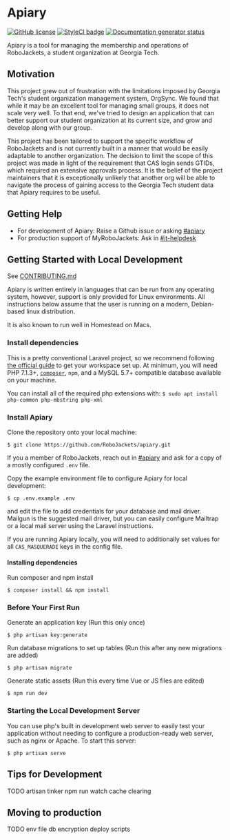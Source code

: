 Apiary
=======

[![GitHub license](https://img.shields.io/github/license/robojackets/apiary.svg?style=flat-square)](https://raw.githubusercontent.com/robojackets/apiary/master/LICENSE) [![StyleCI badge](https://styleci.io/repos/92999743/shield)](https://styleci.io/repos/92999743) [![Documentation generator status](https://img.shields.io/circleci/project/github/RoboJackets/apiary.svg?style=flat-square)](https://circleci.com/gh/RoboJackets/apiary)

Apiary is a tool for managing the membership and operations of RoboJackets, a student organization at Georgia Tech.

## Motivation

This project grew out of frustration with the limitations imposed by Georgia Tech's student organization management system, OrgSync. We found that while it may be an excellent tool for managing small groups, it does not scale very well. To that end, we've tried to design an application that can better support our student organization at its current size, and grow and develop along with our group.

This project has been tailored to support the specific workflow of RoboJackets and is not currently built in a manner that would be easily adaptable to another organization. The decision to limit the scope of this project was made in light of the requirement that CAS login sends GTIDs, which required an extensive approvals process. It is the belief of the project maintainers that it is exceptionally unlikely that another org will be able to navigate the process of gaining access to the Georgia Tech student data that Apiary requires to be useful.

## Getting Help
- For development of Apiary: Raise a Github issue or asking [#apiary]()
- For production support of MyRoboJackets: Ask in [#it-helpdesk]()

## Getting Started with Local Development

See [CONTRIBUTING.md]()

Apiary is written entirely in languages that can be run from any operating system, however, support is only provided for Linux environments. All instructions below assume that the user is running on a modern, Debian-based linux distribution.

It is also known to run well in Homestead on Macs.

### Install dependencies

This is a pretty conventional Laravel project, so we recommend following [the official guide](https://laravel.com/docs/5.6#installation) to get your workspace set up. At minimum, you will need PHP 7.1.3+, [`composer`](https://getcomposer.org/doc/00-intro.md#installation-linux-unix-osx), `npm`, and a MySQL 5.7+ compatible database available on your machine.

You can install all of the required php extensions with:
`$ sudo apt install php-common php-mbstring php-xml`

### Install Apiary

Clone the repository onto your local machine:

`$ git clone https://github.com/RoboJackets/apiary.git`

If you a member of RoboJackets, reach out in [#apiary]() and ask for a copy of a mostly configured `.env` file.

Copy the example environment file to configure Apiary for local development:

`$ cp .env.example .env`

and edit the file to add credentials for your database and mail driver. Mailgun is the suggested mail driver, but you can easily configure Mailtrap or a local mail server using the Laravel instructions.

If you are running Apiary locally, you will need to additionally set values for all `CAS_MASQUERADE` keys in the config file.

#### Installing dependencies

Run composer and npm install

`$ composer install && npm install`

### Before Your First Run

Generate an application key (Run this only once)

`$ php artisan key:generate`

Run database migrations to set up tables (Run this after any new migrations are added)

`$ php artisan migrate`

Generate static assets (Run this every time Vue or JS files are edited)

`$ npm run dev`

### Starting the Local Development Server

You can use php's built in development web server to easily test your application without needing to configure a production-ready web server, such as nginx or Apache. To start this server:

`$ php artisan serve`

## Tips for Development

TODO
artisan tinker
npm run watch
cache clearing

## Moving to production

TODO
env file
db encryption
deploy scripts